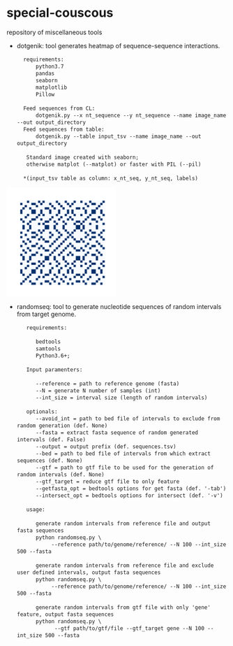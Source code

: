 # special-couscous

repository of miscellaneous tools

* dotgenik: tool generates heatmap of sequence-sequence interactions.
   
        requirements:
            python3.7
            pandas
            seaborn
            matplotlib
            Pillow

        Feed sequences from CL:
            dotgenik.py --x nt_sequence --y nt_sequence --name image_name --out output_directory 
        Feed sequences from table:
            dotgenik.py --table input_tsv --name image_name --out output_directory
         
         Standard image created with seaborn;
         otherwise matplot (--matplot) or faster with PIL (--pil)

        *(input_tsv table as column: x_nt_seq, y_nt_seq, labels)

<img src="./dotgenik/test1.png" width=250 align="center">

* randomseq: tool to generate nucleotide sequences of random intervals from target genome.

         requirements:

            bedtools
            samtools
            Python3.6+;

         Input paramenters:

            --reference = path to reference genome (fasta)
            --N = generate N number of samples (int)
            --int_size = interval size (length of random intervals)
         
         optionals:
            --avoid_int = path to bed file of intervals to exclude from random generation (def. None)
            --fasta = extract fasta sequence of random generated intervals (def. False)
            --output = output prefix (def. sequences.tsv)
            --bed = path to bed file of intervals from which extract sequences (def. None)
            --gtf = path to gtf file to be used for the generation of random intervals (def. None)
            --gtf_target = reduce gtf file to only feature
            --getfasta_opt = bedtools options for get fasta (def. '-tab')
            --intersect_opt = bedtools options for intersect (def. '-v')
         
         usage:
            
            generate random intervals from reference file and output fasta sequences
            python randomseq.py \
                 --reference path/to/genome/reference/ --N 100 --int_size 500 --fasta
                 
            generate random intervals from reference file and exclude user defined intervals, output fasta sequences
            python randomseq.py \
                 --reference path/to/genome/reference/ --N 100 --int_size 500 --fasta
                 
            generate random intervals from gtf file with only 'gene' feature, output fasta sequences
            python randomseq.py \
                  --gtf path/to/gtf/file --gtf_target gene --N 100 --int_size 500 --fasta
